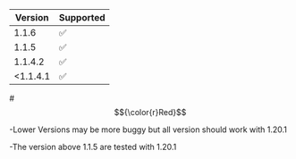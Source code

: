 | Version | Supported          |
| ------- | ------------------ |
| 1.1.6   | :white_check_mark: |
| 1.1.5   | :white_check_mark: |
| 1.1.4.2 | :white_check_mark: |
|<1.1.4.1 | :white_check_mark: |

#$${\color{r}Red}$$


-Lower Versions may be more buggy but all version should work with 1.20.1

-The version above 1.1.5 are tested with 1.20.1
